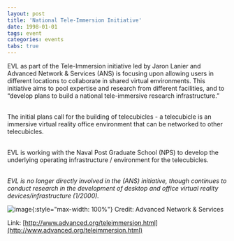 ```yaml
---
layout: post
title: 'National Tele-Immersion Initiative'
date: 1998-01-01
tags: event
categories: events
tabs: true
---
```


EVL as part of the Tele-Immersion initiative led by Jaron Lanier and Advanced Network &amp; Services (ANS) is focusing upon allowing users in different locations to collaborate in shared virtual environments. This initiative aims to pool expertise and research from different facilities, and to &ldquo;develop plans to build a national tele-immersive research infrastructure.&rdquo;<br><br>

The initial plans call for the building of telecubicles - a telecubicle is an immersive virtual reality office environment that can be networked to other telecubicles.<br><br>

EVL is working with the Naval Post Graduate School (NPS) to develop the underlying operating infrastructure / environment for the telecubicles.<br><br>

<em>EVL is no longer directly involved in the (ANS) initiative, though continues to conduct research in the development of desktop and office virtual reality devices/infrastructure (1/2000).</em>

![image](https://www.evl.uic.edu/output/originals/ntii.jpg-srcw.jpg){:style="max-width: 100%"}
Credit: Advanced Network &amp; Services


Link: [http://www.advanced.org/teleimmersion.html](http://www.advanced.org/teleimmersion.html)
